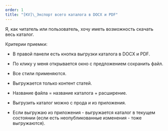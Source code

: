 ```yaml
---
order: 1
title: "[KV]\_Экспорт всего каталога в DOCX и PDF"
---
```


Я, как читатель или пользователь, хочу иметь возможность скачать весь каталог.

Критерии приемки:

-  В правой панели есть кнопка выгрузки каталога в DOCX и PDF.

-  По клику у меня открывается окно с предложением сохранить файл.

-  Все стили применяются.

-  Выгружается только контент статей.

-  Название файла = название каталога + расширение.

-  Выгрузить каталог можно с прода и из приложения.

-  Если выгружаю из приложения - выгружается каталог в текущем состоянии (если есть неопубликованные изменения - тоже выгружаются).